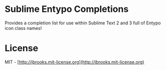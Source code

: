 # Sublime Entypo Completions
Provides a completion list for use within Sublime Text 2 and 3 full of Entypo icon class names!

# License
MIT - [http://jbrooks.mit-license.org](http://jbrooks.mit-license.org)